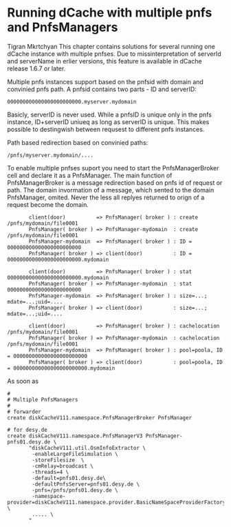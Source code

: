 Running dCache with multiple pnfs and PnfsManagers
==================================================

Tigran Mkrtchyan
This chapter contains solutions for several running one dCache instance with multiple pnfses. Due to missinterpretation of serverId and serverName in erlier versions, this feature is available in dCache release 1.6.7 or later.

Multiple pnfs instances support based on the pnfsid with domain and convinied pnfs path. A pnfsid contains two parts - ID and serverID:

    000000000000000000000000.myserver.mydomain

Basicly, serverID is never used. While a pnfsID is unique only in the pnfs instance, ID+serverID uniueq as long as serverID is unique. This makes possible to destingwish between requsest to different pnfs instances.

Path based redirection based on convinied paths:

    /pnfs/myserver.mydomain/....

To enable multiple pnfses suport you need to start the PnfsManagerBroker cell and declare it as a PnfsManager. The main function of PnfsManagerBroker is a message redirection based on pnfs id of request or path. The domain invormation of a message, which sented to the domain PnfsManager, omited. Never the less all replyes returned to orign of a request become the domain.

           client(door)          => PnfsManager( broker ) : create /pnfs/mydomain/file0001
           PnfsManager( broker ) => PnfsManager-mydomain  : create /pnfs/mydomain/file0001
           PnfsManager-mydomain  => PnfsManager( broker ) : ID = 000000000000000000000000
           PnfsManager( broker ) => client(door)          : ID = 000000000000000000000000.mydomain

           client(door)          => PnfsManager( broker ) : stat 000000000000000000000000.mydomain
           PnfsManager( broker ) => PnfsManager-mydomain  : stat 000000000000000000000000
           PnfsManager-mydomain  => PnfsManager( broker ) : size=...; mdate=...;uid=....
           PnfsManager( broker ) => client(door)          : size=...; mdate=...;uid=....
           
           client(door)          => PnfsManager( broker ) : cachelocation /pnfs/mydomain/file0001
           PnfsManager( broker ) => PnfsManager-mydomain  : cachelocation /pnfs/mydomain/file0001
           PnfsManager-mydomain  => PnfsManager( broker ) : pool=poola, ID = 000000000000000000000000
           PnfsManager( broker ) => client(door)          : pool=poola, ID = 000000000000000000000000.mydomain
           
        

As soon as

      
    #
    # Multiple PnfsManagers
    #
    # forwarder
    create diskCacheV111.namespace.PnfsManagerBroker PnfsManager

    # for desy.de
    create diskCacheV111.namespace.PnfsManagerV3 PnfsManager-pnfs01.desy.de \
           "diskCacheV111.util.OsmInfoExtractor \
            -enableLargeFileSimulation \
            -storeFilesize  \
            -cmRelay=broadcast \
            -threads=4 \
            -default=pnfs01.desy.de\
            -defaultPnfsServer=pnfs01.desy.de \
            -pnfs=/pnfs/pnfs01.desy.de \
            -namespace-provider=diskCacheV111.namespace.provider.BasicNameSpaceProviderFactory \
            ..... \
           "
      
      
